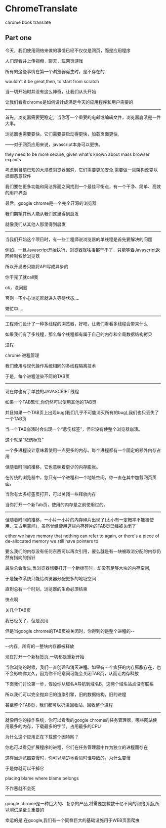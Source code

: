 # ChromeTranslate
chrome book translate

## Part one

今天，我们使用网络来做的事情已经不仅仅是网页，而是应用程序

人们观看并上传视频，聊天，玩网页游戏

所有的这些事情在第一个浏览器诞生时，是不存在的

wouldn't it be great,then, to start from scratch

当一切开始时并没有这么神奇，让我们从头开始

让我们看看chrome是如何设计成满足今天的应用程序和用户需要的

---

首先，浏览器需要更稳定。当你写一个重要的电邮或编辑文件，浏览器崩溃是一件大事。

浏览器也需要要快。它们需要要启动得更快，加载页面更快,

——对于网页应用来说，javascript本身可以更快。

they need to be more secure, given what's known about mass browser exploits

考虑到目前已知的大规模浏览器漏洞，它们需要更加安全,需要做一些架构改变以抵御恶意软件

我们要在更多功能和简洁界面之间找到一个最佳平衡点，有一个干净、简单、高效的用户界面

最后，google chrome是一个完全开源的浏览器

我们期望其他人能从我们这里得到启发

就像我们从其他人那里得到启发

---

当我们开始这个项目时，有一些工程师说浏览器的单线程是首先要解决的问题

例如，一旦Javascript开始执行，浏览器就啥事都干不了，只能等着Javascript返回控制权给浏览器

所以开发者只能将API写成异步的

你干完了就call我

ok，没问题

否则一不小心浏览器就进入等待状态....

繁忙中....

---

工程师们设计了一种多线程的浏览器，好吧，让我们看看多线程会带来什么

如果我们有了多线程，那么每个线程都有属于自己的内存和全局数据结构拷贝

进程

chrome 进程管理

我们使用与现代操作系统相同的多线程隔离技术

于是，每个进程渲染不同的TAB页

---

现在你也有了单独的JAVASCRIPT线程

如果一个TAB繁忙,你仍然可以使用其他的TAB页

并且如果一个TAB页上出现bug(我们几乎不可能消灭所有的bug),我们也只丢失了一个TAB页

当一个TAB崩溃时会出现一个“悲伤标签”，但它没有使整个浏览器崩溃。

这个就是“悲伤标签”

一个多进程设计意味着使用一点更多的内存。每个进程都有一个固定的额外内存占用

但随着时间的推移，它也意味着更少的内存膨胀。

在传统的浏览器中，您只有一个进程和一个地址空间，你一直在其中加载网页页面。

当你有太多标签页打开，可以关闭一些释放内存

当你打开一个新Tab页，使用的内存是之前使用过的。

---

但随着时间的推移，一小片一小片的内存碎片出现了(太小有一定概率不能被使用，又占用空间)，虽然曾经使用这些内存碎片的TAB页已经被关闭了

either we have memory that nothing can refer to again, or there's a piece of de-allocated memory we still have pointers to

要么我们的内存没有任何东西可以再次引用，要么就是有一块被取消分配的内存仍然有指向的指针

最后总会发生,当浏览器想要打开一个新标签时，却没有足够大块的内存空间,

于是操作系统只能给浏览器分配更多的地址空间

直到总有一个时刻，浏览器的生命必须结束

快点啊

关几个TAB页

我已经关了，但是没用

但是当google  chrome的TAB页被关闭时，你得到的是整个进程的--

---

--内存，所有的一整块内存都被释放

现在打开一个新标签页,一切都是重新开始

当你浏览的时候，我们一直创建和消灭进程。如果有一个疯狂的内存膨胀存在，也不会影响你太久，因为你不经意间可能会关闭TAB页，从而让内存释放

下面我们讨论第一步，假设你从域名A导航到域名B，这两个域名站点没有联系

所以我们可以完全抛弃旧的渲染引擎，旧的数据结构，旧的进程

甚至整个TAB页，我们都可以扔进回收站，回收整个进程

---

就像用你的操作系统，你可以看看的google chrome的任务管理器，哪些网站使用最多的内存，下载最多的字节，占用最多的CPU

为什么这个应用正在下载整个因特网？

你也可以看见扩展程序的进程，它们在任务管理器中作为独立的进程而存在

这样当浏览器变慢时，你可以清楚地看见时谁导致的，为什么变慢

于是你就可以干掉它

placing blame where blame belongs

不作恶就不会死

---

google chrome是一种巨大的、复杂的产品,将需要加载数十亿不同的网络页面,所以测试是至关重要的

幸运的是,在google,我们有一个同样巨大的基础设施用于WEB页面爬虫